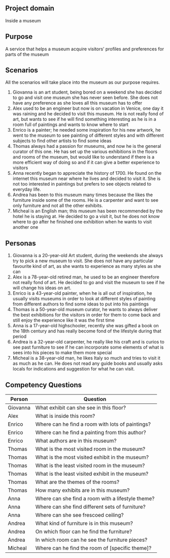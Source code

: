 ## Project domain
Inside a museum

## Purpose
A service that helps a museum acquire visitors’ profiles and preferences for parts of the museum

## Scenarios
All the scenarios will take place into the museum as our purpose requires.
1.	Giovanna is an art student, being bored on a weekend she has decided to go and visit one museum she has never seen before. She does not have any preference as she loves all this museum has to offer
2.	Alex used to be an engineer but now is on vacation in Venice, one day it was raining and he decided to visit this museum. He is not really fond of art, but wants to see if he will find something interesting as he is in a room full of paintings and wants to know where to start
3.	Enrico is a painter; he needed some inspiration for his new artwork, he went to the museum to see painting of different styles and with different subjects to find other artists to find some ideas
4.	Thomas always had a passion for museums, and now he is the general curator of this one. He has set up the various exhibitions in the floors and rooms of the museum, but would like to understand if there is a more efficient way of doing so and if it can give a better experience to visitors
5.	Anna recently began to appreciate the history of 1700. He found on the internet this museum near where he lives and decided to visit it. She is not too interested in paintings but prefers to see objects related to everyday life.
6.	Andrea has been to this museum many times because the likes the furniture inside some of the rooms. He is a carpenter and want to see only furniture and not all the other exhibits.
7.	Micheal is an English man; this museum has been recommended by the hotel he is staying at. He decided to go a visit it, but he does not know where to go after he finished one exhibition when he wants to visit another one

## Personas

1.	Giovanna is a 20-year-old Art student, during the weekends she always try to pick a new museum to visit. She does not have any particular favourite kind of art, as she wants to experience as many styles as she can
2.	Alex is a 78-year-old retired man, he used to be an engineer therefore not really fond of art. He decided to go and visit the museum to see if he will change his ideas on art.
3.	Enrico is a 43-year-old painter, when he is all out of inspiration, he usually visits museums in order to look at different styles of painting from different authors to find some ideas to put into his paintings
4.	Thomas is a 50-year-old museum curator, he wants to always deliver the best exhibitions for the visitors in order for them to come back and still enjoy the experience like it was the first time
5.	Anna is a 17-year-old highschooler, recently she was gifted a book on the 18th century and has really become fond of the lifestyle during that period
6.	Andrea is a 32-year-old carpenter, he really like his craft and is curios to see past furniture to see if he can incorporate some elements of what is sees into his pieces to make them more special
7.	Micheal is a 38-year-old man, he likes Italy so much and tries to visit it as much as he can. He does not read any guide books and usually asks locals for indications and suggestion for what he can visit. 

## Competency Questions

|Person	|Question|
|-------|--------|
|Giovanna|What exhibit can she see in this floor?|
|Alex|	What is inside this room?|
|Enrico| Where can he find a room with lots of paintings?|
|Enrico| 	Where can he find a painting from this author?|
|Enrico	| What authors are in this museum?|
|Thomas|What is the most visited room in the museum?|
|Thomas|What is the most visited exhibit in the museum?|
|Thomas	|What is the least visited room in the museum?|
|Thomas	|What is the least visited exhibit in the museum?|
|Thomas	|What are the themes of the rooms?|
|Thomas	|How many exhibits are in this museum?|
|Anna	|Where can she find a room with a lifestyle theme?|
|Anna	|Where can she find different sets of furniture?|
|Anna	|Where can she see frescoed ceiling?|
|Andrea|	What kind of furniture is in this museum?|
|Andrea	|On which floor can he find the furniture?|
|Andrea	|In which room can he see the furniture pieces?|
|Micheal|	Where can he find the room of [specific theme]?|
